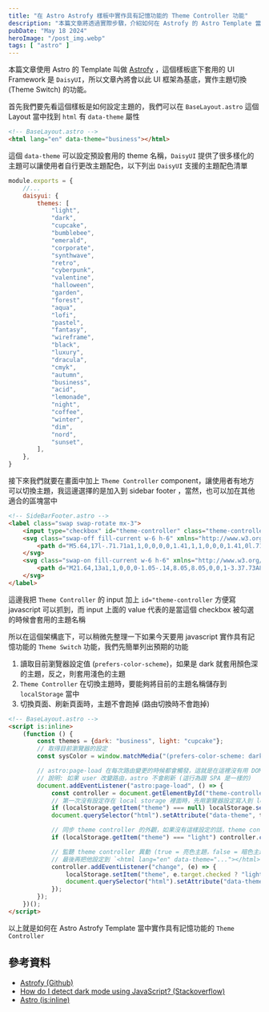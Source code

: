 ```yaml
---
title: "在 Astro Astrofy 樣板中實作具有記憶功能的 Theme Controller 功能"
description: "本篇文章將透過實際步驟，介紹如何在 Astrofy 的 Astro Template 當中，實作 theme 的切換功能，並且將設定值保留到 localStorage 當中"
pubDate: "May 18 2024"
heroImage: "/post_img.webp"
tags: [ "astro" ]
---
```


本篇文章使用 Astro 的 Template 叫做 <a href="https://github.com/manuelernestog/astrofy" target="_blank">Astrofy</a>
，這個樣板底下套用的 UI Framework 是 `DaisyUI`，所以文章內將會以此 UI 框架為基底，實作主題切換 (Theme Switch) 的功能。

首先我們要先看這個樣板是如何設定主題的，我們可以在 `BaseLayout.astro` 這個 Layout 當中找到 `html` 有 `data-theme` 屬性

```html
<!-- BaseLayout.astro -->
<html lang="en" data-theme="business"></html>
```

這個 `data-theme` 可以設定預設套用的 theme 名稱，`DaisyUI`
提供了很多樣化的主題可以讓使用者自行更改主題配色，以下列出 `DaisyUI` 支援的主題配色清單

```js
module.exports = {
    //...
    daisyui: {
        themes: [
            "light",
            "dark",
            "cupcake",
            "bumblebee",
            "emerald",
            "corporate",
            "synthwave",
            "retro",
            "cyberpunk",
            "valentine",
            "halloween",
            "garden",
            "forest",
            "aqua",
            "lofi",
            "pastel",
            "fantasy",
            "wireframe",
            "black",
            "luxury",
            "dracula",
            "cmyk",
            "autumn",
            "business",
            "acid",
            "lemonade",
            "night",
            "coffee",
            "winter",
            "dim",
            "nord",
            "sunset",
        ],
    },
}
```

接下來我們就要在畫面中加上 `Theme Controller` component，讓使用者有地方可以切換主題，我這邊選擇的是加入到 sidebar footer
，當然，也可以加在其他適合的區塊當中

```html
<!-- SideBarFooter.astro -->
<label class="swap swap-rotate mx-3">
    <input type="checkbox" id="theme-controller" class="theme-controller" value="cupcake"/>
    <svg class="swap-off fill-current w-6 h-6" xmlns="http://www.w3.org/2000/svg" viewBox="0 0 24 24">
        <path d="M5.64,17l-.71.71a1,1,0,0,0,0,1.41,1,1,0,0,0,1.41,0l.71-.71A1,1,0,0,0,5.64,17ZM5,12a1,1,0,0,0-1-1H3a1,1,0,0,0,0,2H4A1,1,0,0,0,5,12Zm7-7a1,1,0,0,0,1-1V3a1,1,0,0,0-2,0V4A1,1,0,0,0,12,5ZM5.64,7.05a1,1,0,0,0,.7.29,1,1,0,0,0,.71-.29,1,1,0,0,0,0-1.41l-.71-.71A1,1,0,0,0,4.93,6.34Zm12,.29a1,1,0,0,0,.7-.29l.71-.71a1,1,0,1,0-1.41-1.41L17,5.64a1,1,0,0,0,0,1.41A1,1,0,0,0,17.66,7.34ZM21,11H20a1,1,0,0,0,0,2h1a1,1,0,0,0,0-2Zm-9,8a1,1,0,0,0-1,1v1a1,1,0,0,0,2,0V20A1,1,0,0,0,12,19ZM18.36,17A1,1,0,0,0,17,18.36l.71.71a1,1,0,0,0,1.41,0,1,1,0,0,0,0-1.41ZM12,6.5A5.5,5.5,0,1,0,17.5,12,5.51,5.51,0,0,0,12,6.5Zm0,9A3.5,3.5,0,1,1,15.5,12,3.5,3.5,0,0,1,12,15.5Z"/>
    </svg>
    <svg class="swap-on fill-current w-6 h-6" xmlns="http://www.w3.org/2000/svg" viewBox="0 0 24 24">
        <path d="M21.64,13a1,1,0,0,0-1.05-.14,8.05,8.05,0,0,1-3.37.73A8.15,8.15,0,0,1,9.08,5.49a8.59,8.59,0,0,1,.25-2A1,1,0,0,0,8,2.36,10.14,10.14,0,1,0,22,14.05,1,1,0,0,0,21.64,13Zm-9.5,6.69A8.14,8.14,0,0,1,7.08,5.22v.27A10.15,10.15,0,0,0,17.22,15.63a9.79,9.79,0,0,0,2.1-.22A8.11,8.11,0,0,1,12.14,19.73Z"/>
    </svg>
</label>
```

這邊我把 `Theme Controller` 的 input 加上 `id="theme-controller` 方便寫 javascript 可以抓到，而 input 上面的 value
代表的是當這個 checkbox 被勾選的時候會套用的主題名稱

所以在這個架構底下，可以稍微先整理一下如果今天要用 javascript 實作具有記憶功能的 `Theme Switch` 功能，我們先簡單列出預期的功能

1. 讀取目前瀏覽器設定值 (`prefers-color-scheme`)，如果是 dark 就套用顏色深的主題，反之，則套用淺色的主題
2. `Theme Controller` 在切換主題時，要能夠將目前的主題名稱儲存到 `localStorage` 當中
3. 切換頁面、刷新頁面時，主題不會跑掉 (路由切換時不會跑掉)

```html
<!-- BaseLayout.astro -->
<script is:inline>
    (function () {
        const themes = {dark: "business", light: "cupcake"};
        // 取得目前瀏覽器的設定
        const sysColor = window.matchMedia("(prefers-color-scheme: dark)").matches ? "dark" : "light";

        // astro:page-load 在每次路由變更的時候都會觸發，這就是在這裡沒有用 DOMContentLoaded 的原因
        // 說明: 如果 user 改變路由，astro 不會刷新 (這行為跟 SPA 是一樣的)
        document.addEventListener("astro:page-load", () => {
            const controller = document.getElementById("theme-controller");
            // 第一次沒有設定存在 local storage 裡面時，先用瀏覽器設定寫入到 local storage 當中
            if (localStorage.getItem("theme") === null) localStorage.setItem("theme", sysColor);
            document.querySelector("html").setAttribute("data-theme", themes[localStorage.getItem("theme")]);

            // 同步 theme controller 的外觀，如果沒有這樣設定的話，theme controller 在切換成 light 主題並且路由變更後會是呈現太陽符號
            if (localStorage.getItem("theme") === "light") controller.click();

            // 監聽 theme controller 異動 (true = 亮色主題，false = 暗色主題)，並且把設定寫到 local storage (記憶功能)
            // 最後再把他設定到 `<html lang="en" data-theme="..."></html>` 上面
            controller.addEventListener("change", (e) => {
                localStorage.setItem("theme", e.target.checked ? "light" : "dark");
                document.querySelector("html").setAttribute("data-theme", themes[localStorage.getItem("theme")]);
            });
        });
    })();
</script>
```

以上就是如何在 Astro Astrofy Template 當中實作具有記憶功能的 `Theme Controller`

## 參考資料

- <a href="https://github.com/manuelernestog/astrofy" target="_blank">Astrofy (Github)</a>
- <a href="https://stackoverflow.com/questions/56393880/how-do-i-detect-dark-mode-using-javascript" target="_blank">How
  do I detect dark mode using JavaScript? (Stackoverflow)</a>
- <a href="https://docs.astro.build/en/reference/directives-reference/#isinline" target="_blank">Astro (is:inline)</a>
